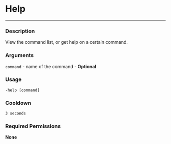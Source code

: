 # Help
---
### Description
View the command list, or get help on a certain command.
### Arguments
`command` - name of the command - **Optional**
### Usage
```
-help [command]
```
### Cooldown
`3 seconds`
### Required Permissions
**None**